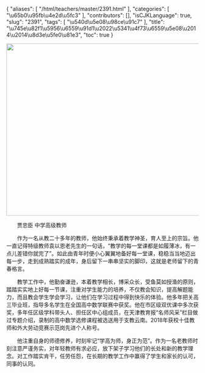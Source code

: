 {
    "aliases": [
        "/html/teachers/master/2391.html"
    ],
    "categories": [
        "\u65b0\u95fb\u4e2d\u5fc3"
    ],
    "contributors": [],
    "isCJKLanguage": true,
    "slug": "2391",
    "tags": [
        "\u540d\u5e08\u98ce\u91c7"
    ],
    "title": "\u745e\u82f1\u5956\u6559\u91d1\u2022\u5341\u4f73\u6559\u5e08\u2014\u2014\u8d3e\u5fe0\u81e3",
    "toc": true
}


<img
    src="https://cdn.tfls.online/mirror/full/a7867cc21e8bc16f6e02fba1be17d38ba6546078.jpg"
    style="display:block;margin-left:auto;margin-right:auto;"
    decoding="async"
    fetchpriority="auto"
    loading="lazy"
    height="450"
    width="600"
/>




  





　　贾忠臣 中学高级教师




　　作为一名从教二十多年的教师，他始终秉承着教学神圣，育人至上的宗旨。他一直记得特级教师袁以恩老先生的一句话，“教学的每一堂课都是如履薄冰，有一点儿差错你就完了”。如此由青年时便小心翼翼地备好每一堂课，稳稳当当地迈出每一步，走到成熟踏实的成年，身后留下一串串坚实的脚印，这就是老师留下的青春格言。




　　教学工作中，他勤奋谦逊，本着教学相长，博采众长，受鱼莫如授渔的原则，踏踏实实地上好每一节课，注重对学生能力的培养，不仅教会知识，提高解题能力，而且教会学生学会学习，让他们在学习过程中得到快乐的体验。他多年把关高三毕业班，指导多名学生在全国高中数学联赛中获奖。他在市区级双优课中多次获奖，多年任区级学科带头人、担任区中心组成员，在天津教育报“名师风采”栏目做过专题介绍，录制的高中数学选修课程被选送用于支教云南。2018年获校十佳教师和外大劳动竞赛示范岗先进个人称号。




　　他注重自身的师德修养，时刻牢记“学高为师，身正为范”。作为一名老教师时刻注意严谨务实，对年轻教师有求必应，放下架子学习他们的长处和新的教学理念。对工作踏实肯干，任劳任怨，在长期的教学工作中赢得了学生和家长的认可，同事的认同。




  





  



